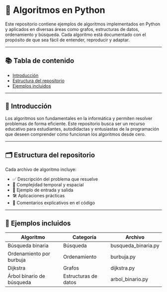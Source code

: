 # 🧠 Algoritmos en Python

Este repositorio contiene ejemplos de algoritmos implementados en Python y aplicados en diversas áreas como grafos, estructuras de datos, ordenamiento y búsqueda. Cada algoritmo está documentado con el propósito de que sea fácil de entender, reproducir y adaptar.

---

## 📚 Tabla de contenido

- [Introducción](#introducción)
- [Estructura del repositorio](#estructura-del-repositorio)
- [Ejemplos incluidos](#ejemplos-incluidos)

---

## 🧩 Introducción

Los algoritmos son fundamentales en la informática y permiten resolver problemas de forma eficiente. Este repositorio busca ser un recurso educativo para estudiantes, autodidactas y entusiastas de la programación que deseen comprender cómo funcionan los algoritmos desde cero.

---

## 🗂️ Estructura del repositorio

Cada archivo de algoritmo incluye:

- ✅ Descripción del problema que resuelve  
- 🧮 Complejidad temporal y espacial  
- 🧪 Ejemplo de entrada y salida  
- 🛠️ Aplicaciones prácticas  
- 💬 Comentarios explicativos en el código  

---

## 🧵 Ejemplos incluidos

| Algoritmo                  | Categoría             | Archivo                  |
|---------------------------|-----------------------|--------------------------|
| Búsqueda binaria          | Búsqueda              | busqueda_binaria.py    |
| Ordenamiento por burbuja  | Ordenamiento          | burbuja.py             |
| Dijkstra                  | Grafos                | dijkstra.py            |
| Árbol binario de búsqueda | Estructuras de datos  | arbol_binario.py       |

